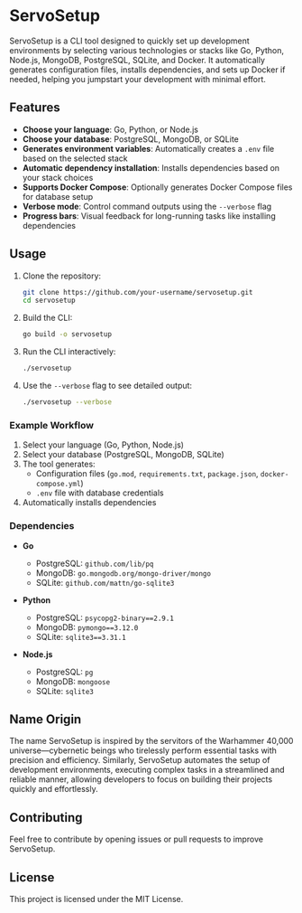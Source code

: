 
# ServoSetup

ServoSetup is a CLI tool designed to quickly set up development environments by selecting various technologies or stacks like Go, Python, Node.js, MongoDB, PostgreSQL, SQLite, and Docker. It automatically generates configuration files, installs dependencies, and sets up Docker if needed, helping you jumpstart your development with minimal effort.

## Features
- **Choose your language**: Go, Python, or Node.js
- **Choose your database**: PostgreSQL, MongoDB, or SQLite
- **Generates environment variables**: Automatically creates a `.env` file based on the selected stack
- **Automatic dependency installation**: Installs dependencies based on your stack choices
- **Supports Docker Compose**: Optionally generates Docker Compose files for database setup
- **Verbose mode**: Control command outputs using the `--verbose` flag
- **Progress bars**: Visual feedback for long-running tasks like installing dependencies

## Usage

1. Clone the repository:
    ```bash
    git clone https://github.com/your-username/servosetup.git
    cd servosetup
    ```

2. Build the CLI:
    ```bash
    go build -o servosetup
    ```

3. Run the CLI interactively:
    ```bash
    ./servosetup
    ```

4. Use the `--verbose` flag to see detailed output:
    ```bash
    ./servosetup --verbose
    ```

### Example Workflow
1. Select your language (Go, Python, Node.js)
2. Select your database (PostgreSQL, MongoDB, SQLite)
3. The tool generates:
    - Configuration files (`go.mod`, `requirements.txt`, `package.json`, `docker-compose.yml`)
    - `.env` file with database credentials
4. Automatically installs dependencies

### Dependencies

- **Go**
    - PostgreSQL: `github.com/lib/pq`
    - MongoDB: `go.mongodb.org/mongo-driver/mongo`
    - SQLite: `github.com/mattn/go-sqlite3`
    
- **Python**
    - PostgreSQL: `psycopg2-binary==2.9.1`
    - MongoDB: `pymongo==3.12.0`
    - SQLite: `sqlite3==3.31.1`
    
- **Node.js**
    - PostgreSQL: `pg`
    - MongoDB: `mongoose`
    - SQLite: `sqlite3`

## Name Origin

The name ServoSetup is inspired by the servitors of the Warhammer 40,000 universe—cybernetic beings who tirelessly perform essential tasks with precision and efficiency. Similarly, ServoSetup automates the setup of development environments, executing complex tasks in a streamlined and reliable manner, allowing developers to focus on building their projects quickly and effortlessly.

## Contributing

Feel free to contribute by opening issues or pull requests to improve ServoSetup.

## License

This project is licensed under the MIT License.